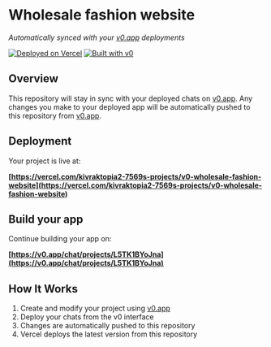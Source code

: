 # Wholesale fashion website

*Automatically synced with your [v0.app](https://v0.app) deployments*

[![Deployed on Vercel](https://img.shields.io/badge/Deployed%20on-Vercel-black?style=for-the-badge&logo=vercel)](https://vercel.com/kivraktopia2-7569s-projects/v0-wholesale-fashion-website)
[![Built with v0](https://img.shields.io/badge/Built%20with-v0.app-black?style=for-the-badge)](https://v0.app/chat/projects/L5TK1BYoJna)

## Overview

This repository will stay in sync with your deployed chats on [v0.app](https://v0.app).
Any changes you make to your deployed app will be automatically pushed to this repository from [v0.app](https://v0.app).

## Deployment

Your project is live at:

**[https://vercel.com/kivraktopia2-7569s-projects/v0-wholesale-fashion-website](https://vercel.com/kivraktopia2-7569s-projects/v0-wholesale-fashion-website)**

## Build your app

Continue building your app on:

**[https://v0.app/chat/projects/L5TK1BYoJna](https://v0.app/chat/projects/L5TK1BYoJna)**

## How It Works

1. Create and modify your project using [v0.app](https://v0.app)
2. Deploy your chats from the v0 interface
3. Changes are automatically pushed to this repository
4. Vercel deploys the latest version from this repository